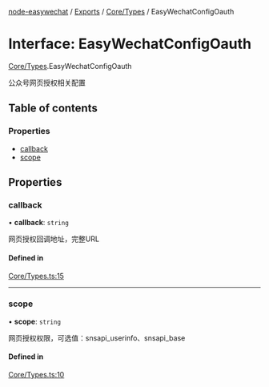 [node-easywechat](../README.md) / [Exports](../modules.md) / [Core/Types](../modules/Core_Types.md) / EasyWechatConfigOauth

# Interface: EasyWechatConfigOauth

[Core/Types](../modules/Core_Types.md).EasyWechatConfigOauth

公众号网页授权相关配置

## Table of contents

### Properties

- [callback](Core_Types.EasyWechatConfigOauth.md#callback)
- [scope](Core_Types.EasyWechatConfigOauth.md#scope)

## Properties

### callback

• **callback**: `string`

网页授权回调地址，完整URL

#### Defined in

[Core/Types.ts:15](https://github.com/hpyer/node-easywechat/blob/3eacadb/src/Core/Types.ts#L15)

___

### scope

• **scope**: `string`

网页授权权限，可选值：snsapi_userinfo、snsapi_base

#### Defined in

[Core/Types.ts:10](https://github.com/hpyer/node-easywechat/blob/3eacadb/src/Core/Types.ts#L10)
